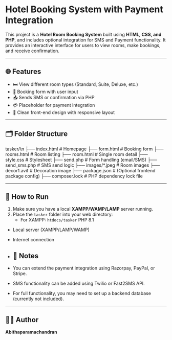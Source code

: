 # Hotel Booking System with Payment Integration

This project is a **Hotel Room Booking System** built using **HTML, CSS, and PHP**, and includes optional integration for SMS and Payment functionality. It provides an interactive interface for users to view rooms, make bookings, and receive confirmation.

---

## 🌐 Features

- 🛏️ View different room types (Standard, Suite, Deluxe, etc.)
- 📄 Booking form with user input
- 📤 Sends SMS or confirmation via PHP
- 💳 Placeholder for payment integration
- 🎨 Clean front-end design with responsive layout

---

## 🗂️ Folder Structure
tasker/\n
├── index.html # Homepage
├── form.html # Booking form
├── rooms.html # Room listing
├── room.html # Single room detail
├── style.css # Stylesheet
├── send.php # Form handling (email/SMS)
├── send_sms.php # SMS send logic
├── images/*.jpeg # Room images
├── decor1.avif # Decoration image
├── package.json # (Optional frontend package config)
├── composer.lock # PHP dependency lock file


---

## 🚀 How to Run

1. Make sure you have a local **XAMPP/WAMP/LAMP** server running.
2. Place the `tasker` folder into your web directory:
   - For XAMPP: `htdocs/tasker`
 PHP 8.1
- Local server (XAMPP/LAMP/WAMP)
- Internet connection
- ## 📝 Notes

- You can extend the payment integration using Razorpay, PayPal, or Stripe.
- SMS functionality can be added using Twilio or Fast2SMS API.
- For full functionality, you may need to set up a backend database (currently not included).

---

## 🙋‍♀️ Author

**Abithaparamachandran**

